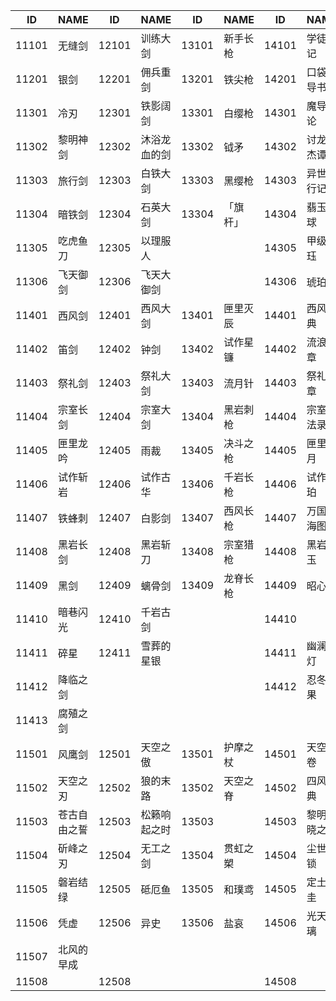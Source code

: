       

|ID|NAME|ID|NAME|ID|NAME|ID|NAME|ID|NAME|
|-|-|-|-|-|-|-|-|-|-|
|11101|无缝剑|12101|训练大剑|13101|新手长枪|14101|学徒笔记|15101|猎弓|
|11201|银剑|12201|佣兵重剑|13201|铁尖枪|14201|口袋魔导书|15201|历练的猎弓|
|11301|冷刃|12301|铁影阔剑|13301|白缨枪|14301|魔导绪论|15301|鸦羽弓|
|11302|黎明神剑|12302|沐浴龙血的剑|13302|钺矛|14302|讨龙英杰谭|15302|神射手之誓|
|11303|旅行剑|12303|白铁大剑|13303|黑缨枪|14303|异世界行记|15303|反曲弓|
|11304|暗铁剑|12304|石英大剑|13304|「旗杆」|14304|翡玉法球|15304|弹弓|
|11305|吃虎鱼刀|12305|以理服人|||14305|甲级宝珏|15305|信使|
|11306|飞天御剑|12306|飞天大御剑|||14306|琥珀玥|15306|黑檀弓|
|11401|西风剑|12401|西风大剑|13401|匣里灭辰|14401|西风秘典|15401|西风猎弓|
|11402|笛剑|12402|钟剑|13402|试作星镰|14402|流浪乐章|15402|绝弦|
|11403|祭礼剑|12403|祭礼大剑|13403|流月针|14403|祭礼残章|15403|祭礼弓|
|11404|宗室长剑|12404|宗室大剑|13404|黑岩刺枪|14404|宗室秘法录|15404|宗室长弓|
|11405|匣里龙吟|12405|雨裁|13405|决斗之枪|14405|匣里日月|15405|弓藏|
|11406|试作斩岩|12406|试作古华|13406|千岩长枪|14406|试作金珀|15406|试作澹月|
|11407|铁蜂刺|12407|白影剑|13407|西风长枪|14407|万国诸海图谱|15407|钢轮弓|
|11408|黑岩长剑|12408|黑岩斩刀|13408|宗室猎枪|14408|黑岩绯玉|15408|黑岩战弓|
|11409|黑剑|12409|螭骨剑|13409|龙脊长枪|14409|昭心|15409|苍翠猎弓|
|11410|暗巷闪光|12410|千岩古剑|||14410||15410|暗巷猎手|
|11411|碎星|12411|雪葬的星银|||14411|幽澜明灯|15411||
|11412|降临之剑|||||14412|忍冬之果|15412||
|11413|腐殖之剑|||||||||
|11501|风鹰剑|12501|天空之傲|13501|护摩之杖|14501|天空之卷|15501|天空之翼|
|11502|天空之刃|12502|狼的末路|13502|天空之脊|14502|四风原典|15502|阿莫斯之弓|
|11503|苍古自由之誓|12503|松籁响起之时|13503||14503|黎明破晓之史|15503|终末嗟叹之诗|
|11504|斫峰之刃|12504|无工之剑|13504|贯虹之槊|14504|尘世之锁|15504|陨龙之梦|
|11505|磐岩结绿|12505|砥厄鱼|13505|和璞鸢|14505|定土玉圭|15505|悬黎千钧|
|11506|凭虚|12506|异史|13506|盐哀|14506|光天琉璃|15506|破镜|
|11507|北风的早成|||||||||
|11508||12508||||14508||15508||